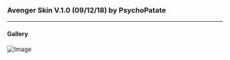 ### Avenger Skin V.1.0 (09/12/18) by PsychoPatate
---

#### Gallery
![Image](https://i.imgur.com/gdI9tIE.jpg)